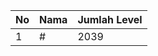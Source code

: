 | No | Nama            | Jumlah Level |
|----|-----------------|--------------|
| 1  | #    |    2039        |
